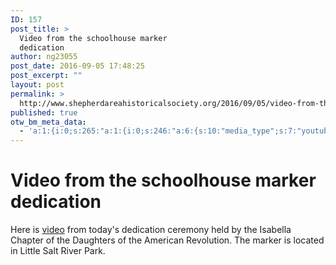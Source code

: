 ```yaml
---
ID: 157
post_title: >
  Video from the schoolhouse marker
  dedication
author: ng23055
post_date: 2016-09-05 17:48:25
post_excerpt: ""
layout: post
permalink: >
  http://www.shepherdareahistoricalsociety.org/2016/09/05/video-from-the-schoolhouse-marker-dedication/
published: true
otw_bm_meta_data:
  - 'a:1:{i:0;s:265:"a:1:{i:0;s:246:"a:6:{s:10:"media_type";s:7:"youtube";s:11:"youtube_url";s:83:"https://www.youtube.com/watch?v=jqiMETm9g5E&list=PLSbhwjokavQEea0fKsJjXpRc026WZUlez";s:9:"vimeo_url";s:0:"";s:14:"soundcloud_url";s:0:"";s:7:"img_url";s:0:"";s:10:"slider_url";s:0:"";}";}";}'
---
```

# Video from the schoolhouse marker dedication
Here is [video](https://www.youtube.com/watch?v=jqiMETm9g5E&amp;list=PLSbhwjokavQEea0fKsJjXpRc026WZUlez) from today's dedication ceremony held by the Isabella Chapter of the Daughters of the American Revolution. The marker is located in Little Salt River Park.